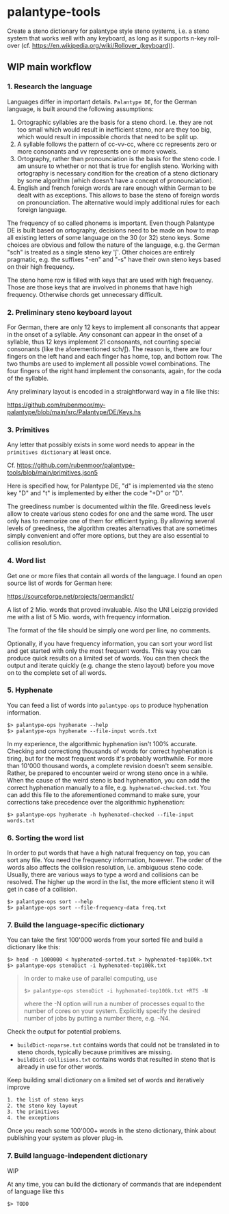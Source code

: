 # palantype-tools

Create a steno dictionary for palantype style steno systems,
i.e. a steno system that works well with any keyboard,
as long as it supports n-key roll-over (cf. https://en.wikipedia.org/wiki/Rollover_(keyboard)).

## WIP main workflow

### 1. Research the language

Languages differ in important details.
`Palantype DE`, for the German language, is built around the following assumptions:

  1. Ortographic syllables are the basis for a steno chord.
     I.e. they are not too small which would result in inefficient steno,
     nor are they too big, which would result in impossible chords
     that need to be split up.
  2. A syllable follows the pattern of cc-vv-cc,
     where cc represents zero or more consonants and vv represents one or more vowels.
  3. Ortography, rather than pronounciation is the basis for the steno code.
     I am unsure to whether or not that is true for english steno.
     Working with ortography is necessary condition for the creation of a
     steno dictionary by some algorithm (which doesn't have a concept of pronounciation).
  4. English and french foreign words are rare enough within German to be dealt with as exceptions.
     This allows to base the steno of foreign words on pronounciation.
     The alternative would imply additional rules for each foreign language.

The frequency of so called phonems is important.
Even though Palantype DE is built based on ortography,
decisions need to be made on how to map all existing letters of some language
on the 30 (or 32) steno keys.
Some choices are obvious and follow the nature of the language,
e.g. the German "sch" is treated as a single steno key 'ʃ'.
Other choices are entirely pragmatic, e.g. the suffixes "-en" and "-s" have their
own steno keys based on their high frequency.

The steno home row is filled with keys that are used with high frequency.
Those are those keys that are involved in phonems that have high frequency.
Otherwise chords get unnecessary difficult.

### 2. Preliminary steno keyboard layout

For German, there are only 12 keys to implement all consonants that appear
in the onset of a syllable.
*Any* consonant can appear in the onset of a syllable, thus 12 keys implement 21 consonants,
not counting special consonants (like the aforementioned sch/ʃ).
The reason is, there are four fingers on the left hand and each finger
has home, top, and bottom row.
The two thumbs are used to implement all possible vowel combinations.
The four fingers of the right hand implement the consonants, again,
for the coda of the syllable.

Any preliminary layout is encoded in a straightforward way in a file like this:

https://github.com/rubenmoor/my-palantype/blob/main/src/Palantype/DE/Keys.hs

### 3. Primitives

Any letter that possibly exists in some word needs to appear in the `primitives dictionary` at least once.

Cf. https://github.com/rubenmoor/palantype-tools/blob/main/primitives.json5

Here is specified how, for Palantype DE, "d" is implemented via the steno key "D" and "t" is implemented by
either the code "+D" or "D".

The greediness number is documented within the file.
Greediness levels allow to create various steno codes for one and the same word.
The user only has to memorize one of them for efficient typing.
By allowing several levels of greediness, the algorithm creates alternatives
that are sometimes simply convenient and offer more options,
but they are also essential to collision resolution.

### 4. Word list

Get one or more files that contain all words of the language.
I found an open source list of words for German here:

https://sourceforge.net/projects/germandict/

A list of 2 Mio. words that proved invaluable.
Also the UNI Leipzig provided me with a list of 5 Mio. words, with frequency information.

The format of the file should be simply one word per line, no comments.

Optionally, if you have frequency information, you can sort your word list and get started
with only the most frequent words.
This way you can produce quick results on a limited set of words.
You can then check the output and iterate quickly (e.g. change the steno layout)
before you move on to the complete set of all words.

### 5. Hyphenate

You can feed a list of words into `palantype-ops` to produce hyphenation information.

    $> palantype-ops hyphenate --help
    $> palantype-ops hyphenate --file-input words.txt

In my experience, the algorithmic hyphenation isn't 100% accurate.
Checking and correctiong thousands of words for correct hyphenation is tiring, but for the most frequent words
it's probably worthwhile.
For more than 10'000 thousand words, a complete revision doesn't seem sensible.
Rather, be prepared to encounter weird or wrong steno once in a while.
When the cause of the weird steno is bad hyphenation, you can add the correct hyphenation
manually to a file, e.g. `hyphenated-checked.txt`. You can add this file to
the aforementioned command to make sure, your corrections take precedence
over the algorithmic hyphenation:

    $> palantype-ops hyphenate -h hyphenated-checked --file-input words.txt

### 6. Sorting the word list

In order to put words that have a high natural frequency
on top, you can sort any file. You need the frequency information, however.
The order of the words also affects the collision resolution, i.e.
ambiguous steno code. Usually, there are various ways to type a word and
collisions can be resolved. The higher up the word in the list,
the more efficient steno it will get in case of a collision.

    $> palantype-ops sort --help
    $> palantype-ops sort --file-frequency-data freq.txt

### 7. Build the language-specific dictionary

You can take the first 100'000 words from your sorted file and build a dictionary like this:

    $> head -n 1000000 < hyphenated-sorted.txt > hyphenated-top100k.txt
    $> palantype-ops stenoDict -i hyphenated-top100k.txt


> In order to make use of parallel computing, use
>
>     $> palantype-ops stenoDict -i hyphenated-top100k.txt +RTS -N
>    
> where the -N option will run a number of processes equal to the number of cores on your system.
> Explicitly specify the desired number of jobs by putting a number there, e.g. -N4.

Check the output for potential problems.

- `buildDict-noparse.txt` contains words that could not be translated in to steno chords,
  typically because primitives are missing.
- `buildDict-collisions.txt` contains words that resulted in steno that is already in use for other words.
    
Keep building small dictionary on a limited set of words and iteratively improve

    1. the list of steno keys
    2. the steno key layout
    3. the primitives
    4. the exceptions

Once you reach some 100'000+ words in the steno dictionary, think about publishing
your system as plover plug-in.

### 7. Build language-independent dictionary

WIP

At any time, you can build the dictionary of commands that are independent of language like this

    $> TODO
